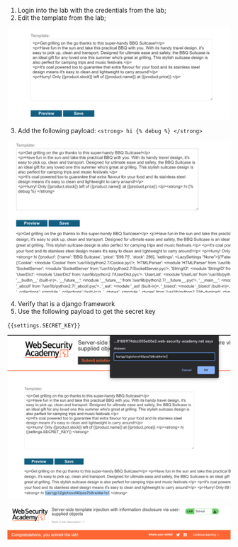 
1. Login into the lab with the credentials from the lab;
2. Edit the template from the lab;

![](/static/img/Pasted_image_20231120112432.png)

3. Add the following payload:
`<strong> hi {% debug %} </strong>`

![](/static/img/Pasted_image_20231120112529.png)

4. Verify that is a django framework
5. Use the following payload to get the secret key

`{{settings.SECRET_KEY}}`

![](/static/img/Pasted_image_20231120112649.png)

![](/static/img/Pasted_image_20231120112659.png)